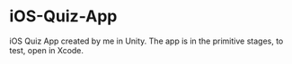 # iOS-Quiz-App
iOS Quiz App created by me in Unity. The app is in the primitive stages, to test, open in Xcode. 
